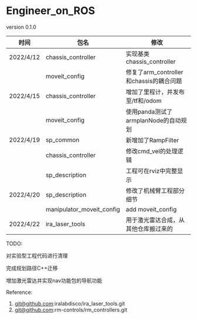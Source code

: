 # Engineer_on_ROS
version 0.1.0

| 时间      | 包名               		| 修改                                    |
| --------- | ------------------ 		| --------------------------------------- |
| 2022/4/12 | chassis_controller 		| 实现基类chassis_controller              |
|           | moveit_config      		| 修复了arm_controller和chassis的耦合问题 |
| 2022/4/15 | chassis_controller 		| 增加了里程计，并发布至/tf和/odom        |
|           | moveit_config      		| 使用panda测试了armplanNode的自动规划    |
| 2022/4/19 | sp_common          		| 新增加了RampFilter                      |
|           | chassis_controller 		| 修改cmd_vel的处理逻辑                   |
|           | sp_description     		| 工程可在rviz中完整显示                   |
| 2022/4/20 | sp_description     		| 修改了机械臂工程部分细节                  |
|           | manipulator_moveit_config | add moveit_config                       |
| 2022/4/22 | ira_laser_tools           | 用于激光雷达合成，从其他仓库搬过来的       |

TODO:

对实验型工程代码进行清理

完成规划路径C++迁移

增加激光雷达并实现nav功能包的导航功能

Reference:
1. git@github.com:iralabdisco/ira_laser_tools.git
2. git@github.com:rm-controls/rm_controllers.git

